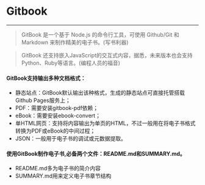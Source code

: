 # Gitbook

***

> GitBook 是一个基于 Node.js 的命令行工具，可使用 Github/Git 和 Markdown 来制作精美的电子书。(写书利器)

> GitBook 还支持嵌入JavaScript的交互式内容，据悉，未来版本也会支持Python、Ruby等语言。(编程人员的福音)

#### GitBook支持输出多种文档格式：

* 静态站点：GitBook默认输出该种格式，生成的静态站点可直接托管搭载Github Pages服务上；
* PDF：需要安装gitbook-pdf依赖；
* eBook：需要安装ebook-convert；
* 单HTML网页：支持将内容输出为单页的HTML，不过一般用在将电子书格式转换为PDF或eBook的中间过程；
* JSON：一般用于电子书的调试或元数据提取。

#### 使用GitBook制作电子书,必备两个文件：README.md和SUMMARY.md。

* README.md多为电子书的简介内容
* SUMMARY.md用来定义电子书章节结构